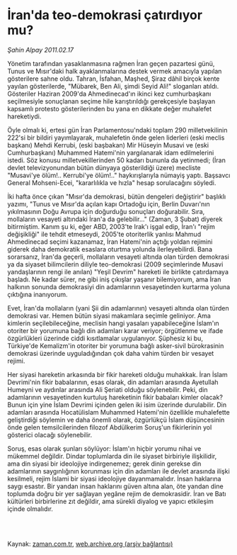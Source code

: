 # İran'da teo-demokrasi çatırdıyor mu?

*Şahin Alpay 2011.02.17*

<td class="columnist-detail">
<p>Yönetim tarafından yasaklanmasına rağmen İran geçen pazartesi günü, Tunus ve Mısır'daki halk ayaklanmalarına destek vermek amacıyla yapılan gösterilere sahne oldu. Tahran, İsfahan, Maşhed, Şiraz dâhil birçok kente yayılan gösterilerde, "Mübarek, Ben Ali, şimdi Seyid Ali!" sloganları atıldı. Gösteriler Haziran 2009'da Ahmedinecad'ın ikinci kez cumhurbaşkanı seçilmesiyle sonuçlanan seçime hile karıştırıldığı gerekçesiyle başlayan kapsamlı protesto gösterilerinden bu yana en dikkate değer muhalefet hareketiydi.</p>
<p>
<div id="haberMetinDiv">
<p> Öyle olmalı ki, ertesi gün İran Parlamentosu'ndaki toplam 290 milletvekilinin 222'si bir bildiri yayımlayarak, muhalefetin önde gelen liderleri (eski meclis başkanı) Mehdi Kerrubi, (eski başbakan) Mir Hüseyin Musavi ve (eski Cumhurbaşkanı) Muhammed Hatemi'nin yargılanarak idam edilmelerini istedi. Söz konusu milletvekillerinden 50 kadarı bununla da yetinmedi; (İran devlet televizyonundan bütün dünyaya gösterildiği üzere) mecliste "Musavi'ye ölüm!.. Kerrubi'ye ölüm!.." haykırışlarıyla nümayiş yaptı. Başsavcı General Mohseni-Ecei, "kararlılıkla ve hızla" hesap sorulacağını söyledi.
<p> İki hafta önce çıkan "Mısır'da demokrasi, bütün dengeleri değiştirir" başlıklı yazımı, "Tunus ve Mısır'da açılan kapı Ortadoğu için, Berlin Duvarı'nın yıkılmasının Doğu Avrupa için doğurduğu sonuçları doğurabilir. Sıra, mollaların vesayeti altındaki İran'a da gelebilir..." (Zaman, 3 Şubat) diyerek bitirmiştim. Kanım şu ki, eğer ABD, 2003'te Irak'ı işgal edip, İran'ı "rejim değişikliği" ile tehdit etmeseydi, 2005'te otoriterlik yanlısı Mahmud Ahmedinecad seçimi kazanamaz, İran Hatemi'nin açtığı yoldan rejimini giderek daha demokratik esaslara oturtma yolunda ilerleyebilirdi. Bana sorarsanız, İran'da geçerli, mollaların vesayeti altında olan türden demokrasi ya da siyaset bilimcilerin diliyle teo-demokrasi (2009 seçimlerinde Musavi yandaşlarının rengi ile anılan) "Yeşil Devrim" hareketi ile birlikte çatırdamaya başladı. Ne kadar sürer, ne gibi iniş çıkışlar yaşanır bilemiyorum, ama İran halkının sonunda demokrasiyi din adamlarının vesayetinden kurtarma yoluna çıktığına inanıyorum.
<p> Evet, İran'da mollaların (yani Şii din adamlarının) vesayeti altında olan türden demokrasi var. Hemen bütün siyasi makamlara seçimle geliniyor. Ama kimlerin seçilebileceğine, meclisin hangi yasaları yapabileceğine İslam'ın otoriter bir yorumuna bağlı din adamları karar veriyor; örgütlenme ve ifade özgürlükleri üzerinde ciddi kısıtlamalar uygulanıyor. Şüphesiz ki bu, Türkiye'de Kemalizm'in otoriter bir yorumuna bağlı asker-sivil bürokrasinin demokrasi üzerinde uyguladığından çok daha vahim türden bir vesayet rejimi.
<p> Her siyasi hareketin arkasında bir fikir hareketi olduğu muhakkak. İran İslam Devrimi'nin fikir babalarının, esas olarak, din adamları arasında Ayetullah Humeyni ve aydınlar arasında Ali Şeriati olduğu söylenebilir. Peki, din adamlarının vesayetinden kurtuluş hareketinin fikir babaları kimler olacak? Bunun için yine İslam Devrimi içinden gelen iki isim üzerinde durulabilir. Din adamları arasında Hocatülislam Muhammed Hatemi'nin özellikle muhalefette geliştirdiği söylemin ve daha önemli olarak, özgürlükçü İslam düşüncesinin önde gelen temsilcilerinden filozof Abdülkerim Soruş'un fikirlerinin yol gösterici olacağı söylenebilir.
<p> Soruş, esas olarak şunları söylüyor: İslam'ın hiçbir yorumu nihai ve mükemmel değildir. Dindar toplumlarda din ile siyaset birbiriyle ilişkilidir, ama din siyasi bir ideolojiye indirgenemez; gerek dinin gerekse din adamlarının saygınlığının korunması için din adamları ile devlet arasında ilişki kesilmeli, rejim İslami bir siyasi ideolojiye dayanmamalıdır. İnsan haklarına saygı esastır. Bir yandan insan haklarını güven altına alan, öte yandan dine toplumda doğru bir yer sağlayan yegâne rejim de demokrasidir. İran ve Batı kültürleri birbirlerine zıt değildir, ama sürekli diyalog ve yapıcı etkileşim içinde olmalıdır. </p></p></p></p></p></div>
</p>


<p><br>
		 </br></p></td>

Kaynak: [zaman.com.tr](http://zaman.com.tr/yazar.do?yazino=1094612), [web.archive.org (arşiv bağlantısı)](http://web.archive.org/web/20110305192814/http://www.zaman.com.tr:80/yazar.do?yazino=1094612)
